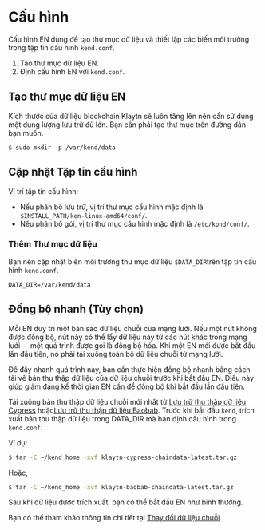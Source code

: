 # Cấu hình <a id="configuration"></a>

Cấu hình EN dùng để tạo thư mục dữ liệu và thiết lập các biến môi trường trong tập tin cấu hình `kend.conf`.

1. Tạo thư mục dữ liệu EN.
2. Định cấu hình EN với `kend.conf`.

## Tạo thư mục dữ liệu EN <a id="en-data-directory-creation"></a>

Kích thước của dữ liệu blockchain Klaytn sẽ luôn tăng lên nên cần sử dụng một dung lượng lưu trữ đủ lớn. Bạn cần phải tạo thư mục trên đường dẫn bạn muốn.

```text
$ sudo mkdir -p /var/kend/data
```

## Cập nhật Tập tin cấu hình <a id="update-the-configuration-file"></a>

Vị trí tập tin cấu hình:

* Nếu phân bổ lưu trữ, vị trí thư mục cấu hình mặc định là `$INSTALL_PATH/ken-linux-amd64/conf/`.
* Nếu phân bổ gói, vị trí thư mục cấu hình mặc định là `/etc/kpnd/conf/`.

### Thêm Thư mục dữ liệu  <a id="add-data-directory"></a>

Bạn nên cập nhật biến môi trường thư mục dữ liệu `$DATA_DIR`trên tập tin cấu hình `kend.conf`.

```text
DATA_DIR=/var/kend/data
```

## Đồng bộ nhanh \(Tùy chọn\) <a id="fast-sync-optional"></a>

Mỗi EN duy trì một bản sao dữ liệu chuỗi của mạng lưới. Nếu một nút không được đồng bộ, nút này có thể lấy dữ liệu này từ các nút khác trong mạng lưới -- một quá trình được gọi là đồng bộ hóa. Khi một EN mới được bắt đầu lần đầu tiên, nó phải tải xuống toàn bộ dữ liệu chuỗi từ mạng lưới.

Để đẩy nhanh quá trình này, bạn cần thực hiện đồng bộ nhanh bằng cách tải về bản thu thập dữ liệu của dữ liệu chuỗi trước khi bắt đầu EN. Điều này giúp giảm đáng kể thời gian EN cần để đồng bộ khi bắt đầu lần đầu tiên.

Tải xuống bản thu thập dữ liệu chuỗi mới nhất từ [Lưu trữ thu thập dữ liệu Cypress](http://packages.klaytn.net/cypress/chaindata/) hoặc[Lưu trữ thu thập dữ liệu Baobab](http://packages.klaytn.net/baobab/chaindata/). Trước khi bắt đầu `kend`, trích xuất bản thu thập dữ liệu trong DATA\_DIR mà bạn định cấu hình trong `kend.conf`.

Ví dụ:

```bash
$ tar -C ~/kend_home -xvf klaytn-cypress-chaindata-latest.tar.gz
```

Hoặc,

```bash
$ tar -C ~/kend_home -xvf klaytn-baobab-chaindata-latest.tar.gz
```

Sau khi dữ liệu được trích xuất, bạn có thể bắt đầu EN như bình thường.

Bạn có thể tham khảo thông tin chi tiết tại [Thay đổi dữ liệu chuỗi](../../../../operation-guide/chaindata-change.md)

## <a id="en-start-stop-status"></a>

